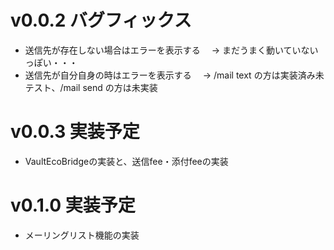 # v0.0.2 バグフィックス

- 送信先が存在しない場合はエラーを表示する
　→ まだうまく動いていないっぽい・・・
- 送信先が自分自身の時はエラーを表示する
　→ /mail text の方は実装済み未テスト、/mail send の方は未実装

# v0.0.3 実装予定

- VaultEcoBridgeの実装と、送信fee・添付feeの実装

# v0.1.0 実装予定

- メーリングリスト機能の実装


